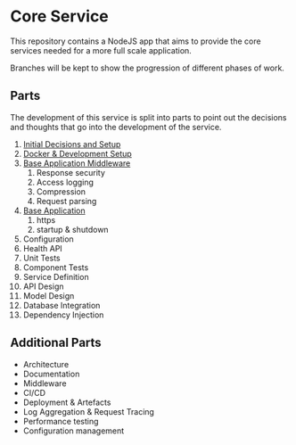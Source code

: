 # Core Service

This repository contains a NodeJS app that aims to provide the core services needed for a more full scale application.

Branches will be kept to show the progression of different phases of work.

## Parts

The development of this service is split into parts to point out the decisions and thoughts that go into the development of the service.

1. [Initial Decisions and Setup](docs/PART-1.md)
2. [Docker & Development Setup](docs/PART-2.md)
3. [Base Application Middleware](docs/PART-3.md)
   1. Response security
   2. Access logging
   3. Compression
   4. Request parsing
4. [Base Application](docs/PART-4.md)
   1. https
   2. startup & shutdown
5. Configuration
6. Health API
7. Unit Tests
8. Component Tests
9. Service Definition
10. API Design
11. Model Design
12. Database Integration
13. Dependency Injection

## Additional Parts

- Architecture
- Documentation
- Middleware
- CI/CD
- Deployment & Artefacts
- Log Aggregation & Request Tracing
- Performance testing
- Configuration management
